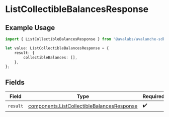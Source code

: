 # ListCollectibleBalancesResponse

## Example Usage

```typescript
import { ListCollectibleBalancesResponse } from "@avalabs/avalanche-sdk/models/operations";

let value: ListCollectibleBalancesResponse = {
    result: {
        collectibleBalances: [],
    },
};
```

## Fields

| Field                                                                                                    | Type                                                                                                     | Required                                                                                                 | Description                                                                                              |
| -------------------------------------------------------------------------------------------------------- | -------------------------------------------------------------------------------------------------------- | -------------------------------------------------------------------------------------------------------- | -------------------------------------------------------------------------------------------------------- |
| `result`                                                                                                 | [components.ListCollectibleBalancesResponse](../../models/components/listcollectiblebalancesresponse.md) | :heavy_check_mark:                                                                                       | N/A                                                                                                      |